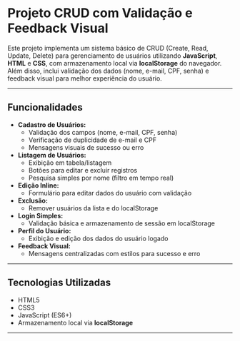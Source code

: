 # Projeto CRUD com Validação e Feedback Visual

Este projeto implementa um sistema básico de CRUD (Create, Read, Update, Delete) para gerenciamento de usuários utilizando **JavaScript**, **HTML** e **CSS**, com armazenamento local via **localStorage** do navegador. Além disso, inclui validação dos dados (nome, e-mail, CPF, senha) e feedback visual para melhor experiência do usuário.

---

## Funcionalidades

- **Cadastro de Usuários:**
  - Validação dos campos (nome, e-mail, CPF, senha)
  - Verificação de duplicidade de e-mail e CPF
  - Mensagens visuais de sucesso ou erro
- **Listagem de Usuários:**
  - Exibição em tabela/listagem
  - Botões para editar e excluir registros
  - Pesquisa simples por nome (filtro em tempo real)
- **Edição Inline:**
  - Formulário para editar dados do usuário com validação
- **Exclusão:**
  - Remover usuários da lista e do localStorage
- **Login Simples:**
  - Validação básica e armazenamento de sessão em localStorage
- **Perfil do Usuário:**
  - Exibição e edição dos dados do usuário logado
- **Feedback Visual:**
  - Mensagens centralizadas com estilos para sucesso e erro

---

## Tecnologias Utilizadas

- HTML5
- CSS3
- JavaScript (ES6+)
- Armazenamento local via **localStorage**

---